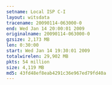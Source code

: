 ```yaml
---
setname: Local ISP C-I
layout: witsdata
tracename: 20090114-063000-0
end: Wed Jan 14 20:00:01 2009
originalname: 20090114-063000-0
gzsize: 2,173 MB
len: 0:30:00
start: Wed Jan 14 19:30:01 2009
totalwirelen: 29,902 MB
pkts: 54 million
size: 4,119 MB
md5: 43fd48ef8eab4291c36e967ed79fd40a
---
```

